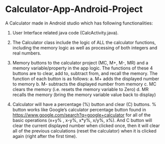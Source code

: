 # Calculator-App-Android-Project

A Calculator made in Android studio which has following functionalities:

1. User Interface related java code (CalcActivity.java).

2. The Calculator class include the logic of ALL the calculator functions, including
the memory logic as well as processing of both integers and real numbers.

3. Memory buttons to the calculator project (MC, M+, M-, MR) and a
memory variable/property in the app logic. The functions of these 4 buttons are
to clear, add to, subtract from, and recall the memory. The function of each button is as
follows:
a. M+ adds the displayed number to memory
b. M- subtracts the displayed number from memory
c. MC clears the memory (i.e. resets the memory variable to Zero)
d. MR recalls the memory (bring the memory variable value back to display)

4. Calculator will have a percentage (%) button and clear (C) buttons. 
% button works like Google’s calculator percentage button found
in https://www.google.com/search?q=google+calculator for all of the basic operations
(x+y% , x-y%, x*y%, x/y%, x%). And C button will clear the current displayed
number when clicked once, then it will clear all of the previous calculations (reset the
calculator) when it is clicked again (right after the first time).
